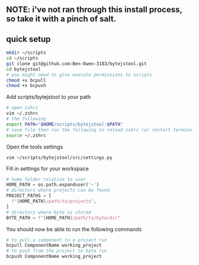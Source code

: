 
## NOTE: i've not ran through this install process, so take it with a pinch of salt.

## quick setup

```bash
mkdir ~/scripts
cd ~/scripts
git clone git@github.com:Ben-Owen-3183/bytejstool.git
cd bytejstool
# you might need to give execute permissions to scripts
chmod +x bcpull
chmod +x bcpush
```


Add scripts/bytejstool to your path
```bash
# open zshrc
vim ~/.zshrc
# the following
export PATH="$HOME/scripts/bytejstool:$PATH"
# save file then run the following to reload zshrc (or restart terminal)
source ~/.zshrc 
```

Open the tools settings
```
vim ~/scripts/bytejstool/src/settings.py
```
Fill in settings for your workspace
```python
# home folder relative to user
HOME_PATH = os.path.expanduser('~')
# directors where projects can be found
PROJECT_PATHS = [
  f"{HOME_PATH}/path/to/projects",
]
# directory where byte is stored
BYTE_PATH = f"{HOME_PATH}/path/to/byte/dir"
```

You should now be able to run the following commands
```bash
# to pull a component to a project run
bcpull ComponentName working_project
# to push from the project to byte run
bcpush ComponentName working_project
```

